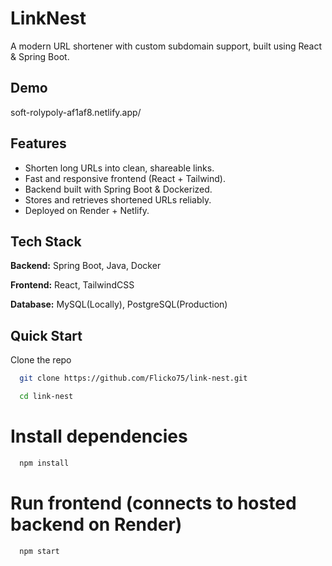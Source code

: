 
# LinkNest

A modern URL shortener with custom subdomain support, built using React & Spring Boot.


## Demo

soft-rolypoly-af1af8.netlify.app/


## Features

- Shorten long URLs into clean, shareable links.
- Fast and responsive frontend (React + Tailwind).
- Backend built with Spring Boot & Dockerized.
- Stores and retrieves shortened URLs reliably.
- Deployed on Render + Netlify.


## Tech Stack

**Backend:**  Spring Boot, Java, Docker

**Frontend:** React, TailwindCSS

**Database:** MySQL(Locally), PostgreSQL(Production)


## Quick Start

Clone the repo

```bash
  git clone https://github.com/Flicko75/link-nest.git
```
```bash
  cd link-nest
```

# Install dependencies

```bash
  npm install
```

# Run frontend (connects to hosted backend on Render)

```bash
  npm start
```
